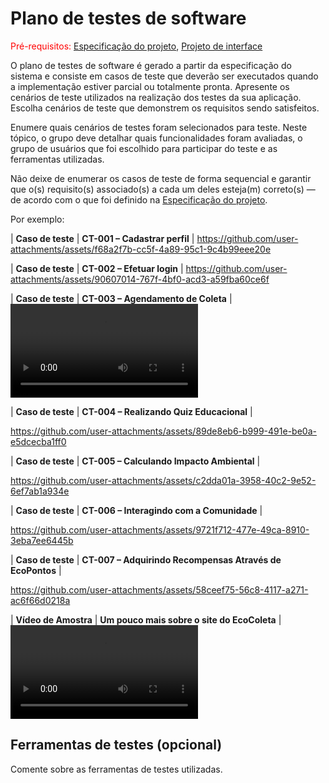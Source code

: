 # Plano de testes de software

<span style="color:red">Pré-requisitos: <a href="03-Product-design.md"> Especificação do projeto</a></span>, <a href="05-Projeto-interface.md"> Projeto de interface</a>

O plano de testes de software é gerado a partir da especificação do sistema e consiste em casos de teste que deverão ser executados quando a implementação estiver parcial ou totalmente pronta. Apresente os cenários de teste utilizados na realização dos testes da sua aplicação. Escolha cenários de teste que demonstrem os requisitos sendo satisfeitos.

Enumere quais cenários de testes foram selecionados para teste. Neste tópico, o grupo deve detalhar quais funcionalidades foram avaliadas, o grupo de usuários que foi escolhido para participar do teste e as ferramentas utilizadas.

Não deixe de enumerar os casos de teste de forma sequencial e garantir que o(s) requisito(s) associado(s) a cada um deles esteja(m) correto(s) — de acordo com o que foi definido na <a href="03-Product-design.md">Especificação do projeto</a>.

Por exemplo:

| **Caso de teste**  | **CT-001 – Cadastrar perfil**  |
https://github.com/user-attachments/assets/f68a2f7b-cc5f-4a89-95c1-9c4b99eee20e

| **Caso de teste**  | **CT-002 – Efetuar login**  |
https://github.com/user-attachments/assets/90607014-767f-4bf0-acd3-a59fba60ce6f

| **Caso de teste**  | **CT-003 – Agendamento de Coleta**  |
<video controls src="Agendamento de Coleta.mp4" title="Title"></video>

| **Caso de teste**  | **CT-004 – Realizando Quiz Educacional**  |

https://github.com/user-attachments/assets/89de8eb6-b999-491e-be0a-e5dcecba1ff0

| **Caso de teste**  | **CT-005 – Calculando Impacto Ambiental**  |

https://github.com/user-attachments/assets/c2dda01a-3958-40c2-9e52-6ef7ab1a934e

| **Caso de teste**  | **CT-006 – Interagindo com a Comunidade**  |

https://github.com/user-attachments/assets/9721f712-477e-49ca-8910-3eba7ee6445b

| **Caso de teste**  | **CT-007 – Adquirindo Recompensas Através de EcoPontos**  |

https://github.com/user-attachments/assets/58ceef75-56c8-4117-a271-ac6f66d0218a

| **Vídeo de Amostra**  | **Um pouco mais sobre o site do EcoColeta**  |
<video controls src="EcoColeta.mp4" title="Title"></video>


## Ferramentas de testes (opcional)

Comente sobre as ferramentas de testes utilizadas.
